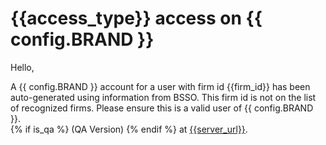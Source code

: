 # {{access_type}} access on {{ config.BRAND }}

Hello,

A {{ config.BRAND }} account for a user with firm id {{firm_id}} has been auto-generated using information from BSSO. This firm id is not on the list of recognized firms. Please ensure this is a valid user of {{ config.BRAND }}.  
{% if is_qa %} (QA Version) {% endif %} at [{{server_url}}]({{server_url}}).
